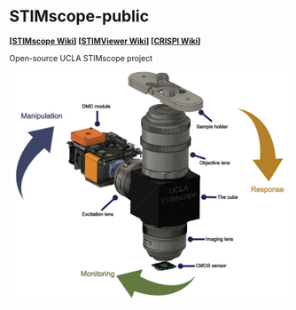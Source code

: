 # STIMscope-public
**[[STIMscope Wiki](https://github.com/Aharoni-Lab/Miniscope-v4/wiki)] [[STIMViewer Wiki](https://github.com/Aharoni-Lab/Miniscope-DAQ-QT-Software/wiki)] [[CRISPI Wiki](https://sites.google.com/metacell.us/miniscope-workshop-2021)]**

Open-source UCLA STIMscope project

<p align="center">
  <img src="Images/UCLA-STIMscope_closed_loop.jpg" width="600" alt="UCLA-STIMscope closed-loop render">
</p>

